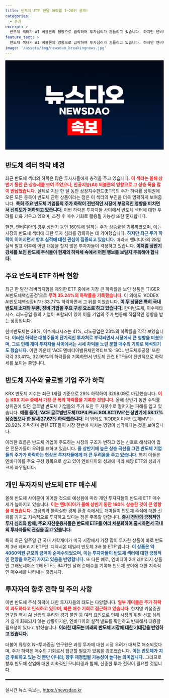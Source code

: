 ```yaml
---
title: 반도체 ETF 한달 하락률 1~20위 공개!
categories:
  - 증권
excerpt: >
  반도체 섹터가 AI 버블론의 영향으로 급락하며 투자심리가 흔들리고 있습니다. 하지만 엔비디아의 실적 발표가 코앞에 다가온 만큼, 매수 기회로 삼아야 한다는 전문가들의 조언이 이어지고 있습니다.
feature_text: >
  반도체 섹터가 AI 버블론의 영향으로 급락하며 투자심리가 흔들리고 있습니다. 하지만 엔비디아의 실적 발표가 코앞에 다가온 만큼, 매수 기회로 삼아야 한다는 전문가들의 조언이 이어지고 있습니다.
image: '/assets/img/newsdao_breakingnews.jpg'
---
```


<p><img src="/assets/img/newsdao_breakingnews.jpg" alt="firstkoreanews 속보" /></p>

<h2 data-ke-size="size26">반도체 섹터 하락 배경</h2>

<p data-ke-size="size16">최근 반도체 섹터의 하락은 많은 투자자들에게 충격을 주고 있습니다. <b><span style="color: #ee2323;">이 섹터는 올해 상반기 동안 큰 상승세를 보여 주었으나, 인공지능(AI) 버블론의 영향으로 그 상승 폭을 많이 반납했습니다.</span></b> 실제로 지난 한 달 동안 상장지수펀드(ETF)의 주가 하락률 상위권에 오른 모든 종목이 반도체 관련 상품이라는 점은 이 섹터의 부진을 더욱 명확하게 보여줍니다. <b><span style="background-color: #21538527;">특히 주요 반도체 기업들의 주가 하락이 전반적인 시장에 부정적인 영향을 미치면서 신뢰도가 저하되고 있습니다.</span></b> 이번 하락은 투자자들 사이에서 반도체 섹터에 대한 우려를 더욱 키우고 있으며, 조정 후 매수 기회로 활용될 가능성 또한 존재합니다.</p>

<p data-ke-size="size16">한편, 엔비디아의 경우 상반기 동안 160%에 달하는 주가 상승률을 기록하였으며, 이는 시장의 반도체 섹터에 대한 투자 심리를 강화하는 데 기여했습니다. <b><span style="color: #1a5490;">하지만 최근 주가 하락이 이어지면서 향후 실적에 대한 관심이 집중되고 있습니다.</span></b> 따라서 엔비디아의 28일 실적 발표 이후에 어떤 대응을 할지 많은 투자자들이 걱정하고 있습니다. <b><span style="background-color: #21538527;">이처럼 상반기 강세를 보인 반도체 주식들이 현재의 하락세 속에서 어떤 행보를 보일지 주목해야 합니다.</span></b></p>

<h2 data-ke-size="size26">주요 반도체 ETF 하락 현황</h2>

<p data-ke-size="size16">최근 한 달간 레버리지형을 제외한 ETF 중에서 가장 큰 하락률을 보인 상품은 ‘TIGER AI반도체핵심공정’으로 <b><span style="color: #ee2323;">무려 35.24%의 하락률을 기록했습니다.</span></b> 이 외에도 ‘KODEX AI반도체핵심장비’가 33.77% 하락하면서 그 뒤를 이었습니다. <b><span style="background-color: #21538527;">이 두 상품은 특히 국내 반도체 소재와 부품, 장비 기업을 주요 구성 요소로 하고 있습니다.</span></b> 한미반도체, 이수페타시스, 리노공업 등의 기업이 포함되어 있어 이들 기업의 주가 변동에 직접적인 영향을 받는 상황입니다.</p>

<p data-ke-size="size16">한미반도체는 38%, 이수페타시스는 41%, 리노공업은 23%의 하락률을 각각 보였습니다. <b><span style="color: #1a5490;">이러한 하락은 대형주들이 단기적인 투자처로 부각되면서 시장에서 큰 영향을 미쳤으며, 그로 인해 개미 투자자들 사이에서는 시세 차익을 노린 분할 매수의 기회로 해석되기도 했습니다.</span></b> 이런 가운데 ‘ACE 엔비디아밸류체인액티브’와 ‘SOL 반도체후공정’ 또한 각각 33.41%, 32.99%의 하락률을 기록하면서 반도체 관련 ETF들이 전반적으로 하락세를 보이는 중입니다.</p>

<h2 data-ke-size="size26">반도체 지수와 글로벌 기업 주가 하락</h2>

<p data-ke-size="size16">KRX 반도체 지수는 최근 1개월 기준으로 29% 하락하여 3298.09로 마감했습니다. <b><span style="color: #ee2323;">이는 KRX 지수 중에서 가장 큰 폭의 하락률을 기록한 것입니다.</span></b> 올해 상반기 동안 수익률 상위권에 있던 글로벌 반도체 기업들의 주가 또한 두 자릿수로 떨어지는 피해를 입고 있습니다. <b><span style="background-color: #21538527;">예를 들어, ‘ACE 글로벌반도체TOP4 Plus SOLACTIVE’는 상반기에 58.17% 상승했으나 한 달새 27.67% 하락했습니다.</span></b> 이 밖에도 ‘KODEX 미국반도체MV’는 28.92% 하락하며 관련 ETF들이 시장 전반에 미치는 영향이 심각하다는 것을 보여줍니다.</p>

<p data-ke-size="size16">이러한 흐름은 반도체 기업이 주도하는 시장의 구조가 변하고 있는 신호로 해석되어 많은 전문가들이 우려를 표하고 있습니다. <b><span style="color: #1a5490;">올 상반기에 높은 상승 곡선을 그린 반도체 기업들의 주가가 하락하는 현상은 투자자들에게 더 큰 두려움을 주고 있습니다.</span></b> 특히 이들은 엔비디아를 주요 구성 항목으로 삼고 있어 엔비디아의 성과에 따라 해당 ETF의 성과가 크게 좌우됩니다. </p>

<h2 data-ke-size="size26">개인 투자자의 반도체 ETF 매수세</h2>

<p data-ke-size="size16">올해 반도체 사이클이 이어질 것으로 예상됨에 따라 개인 투자자들의 반도체 ETF 매수세가 높아지고 있습니다. <b><span style="color: #ee2323;">이는 엔비디아가 올해 상반기 동안 160% 상승한 것이 큰 영향을 미쳤습니다.</span></b> 고금리와 불확실한 경제 환경 속에서도 개미들이 반도체 주식에 대한 신뢰를 가지고 지속적으로 투자하고 있다는 점은 주목할 만합니다. <b><span style="background-color: #21538527;">증시 전반의 긍정적인 투자 심리와 함께, 주요 자산운용사들은 반도체 ETF를 여러 세분화하여 출시하면서 국내외 투자자들의 관심을 끌고 있습니다.</span></b> </p>

<p data-ke-size="size16">특히 최근 일주일 간 국내 서학개미가 미국 시장에서 가장 많이 투자한 상품이 바로 반도체 3배 레버리지 ETF인 ‘디렉시온 데일리 반도체 3배 불 ETF’입니다. <b><span style="color: #1a5490;">이 상품은 약 4060억원 규모의 금액이 순매수되었으며, 이는 투자자들이 반도체 섹터에 대한 긍정적인 전망을 여전히 가지고 있음을 반영합니다.</span></b> 또 다른 예로, 엔비디아 2배 레버리지 상품인 그래닛셰어스 2배 ETF도 6471만 달러 순매수를 기록해 반도체 분야에 대한 지속적인 매수세를 나타내는 것입니다.</p>

<h2 data-ke-size="size26">투자자의 향후 전략 및 주의 사항</h2>

<p data-ke-size="size16">이번 반도체 주식 하락에 대한 투자자들의 태도는 다양합니다. <b><span style="color: #ee2323;">일부 개미들은 주가 하락이 과도하다고 인식하고 있으며, 빠른 매수 기회로 접근하고 있습니다.</span></b> 한지영 키움증권 연구원 역시 AI 산업의 우려와 경기 불안 등 여러 요인으로 인해 시장의 위험 선호 심리가 쉽게 회복되지 않는 상황이지만, 엔비디아의 실적 발표를 확인하고 반복해서 대응할 필요성이 있다고 밝혔습니다. <b><span style="background-color: #21538527;">이러한 태도는 미래의 반도체 시장에 대한 기대감을 반영하고 있습니다.</span></b></p>

<p data-ke-size="size16">더불어 류영호 NH투자증권 연구원은 과잉 투자에 대한 시장 우려가 대체로 해소되었다며, 주가 하락은 매수의 기회로서 접근할 필요가 있음을 강조했습니다. <b><span style="color: #1a5490;">이는 반도체가 지금 후퇴하고 있는 것 뿐만 아니라, 향후 재정립될 가능성이 높다는 의미입니다.</span></b> 그러므로 향후 반도체 산업에 대한 지속적인 모니터링과 함께, 신중한 투자 전략이 필요할 것입니다.</p>

<hr style="height:3px; border:none; border-top:1px solid #ccc; margin:20px 0;"/>
실시간 뉴스 속보는, <a href="https://newsdao.kr" rel="dofollow">https://newsdao.kr</a>


